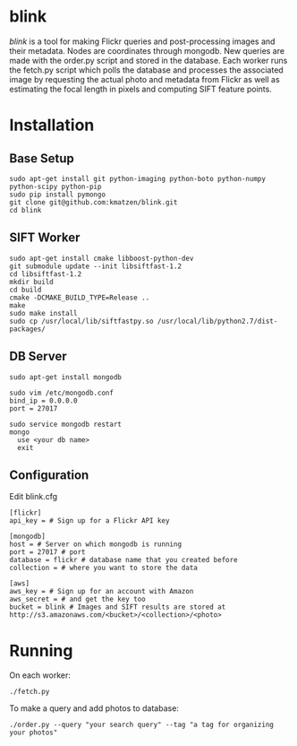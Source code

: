 blink
=====
*blink* is a tool for making Flickr queries and post-processing images and their metadata.  Nodes are coordinates through mongodb.  New queries are made with the order.py script and stored in the database.  Each worker runs the fetch.py script which polls the database and processes the associated image by requesting the actual photo and metadata from Flickr as well as estimating the focal length in pixels and computing SIFT feature points.

Installation
====
Base Setup
----
    sudo apt-get install git python-imaging python-boto python-numpy python-scipy python-pip
    sudo pip install pymongo
    git clone git@github.com:kmatzen/blink.git
    cd blink

SIFT Worker
----
    sudo apt-get install cmake libboost-python-dev
    git submodule update --init libsiftfast-1.2
    cd libsiftfast-1.2
    mkdir build
    cd build
    cmake -DCMAKE_BUILD_TYPE=Release ..
    make
    sudo make install
    sudo cp /usr/local/lib/siftfastpy.so /usr/local/lib/python2.7/dist-packages/

DB Server
----
    sudo apt-get install mongodb

    sudo vim /etc/mongodb.conf
    bind_ip = 0.0.0.0
    port = 27017

    sudo service mongodb restart
    mongo
      use <your db name>
      exit

Configuration
----
Edit blink.cfg

    [flickr]
    api_key = # Sign up for a Flickr API key

    [mongodb]
    host = # Server on which mongodb is running
    port = 27017 # port
    database = flickr # database name that you created before
    collection = # where you want to store the data

    [aws]
    aws_key = # Sign up for an account with Amazon
    aws_secret = # and get the key too
    bucket = blink # Images and SIFT results are stored at http://s3.amazonaws.com/<bucket>/<collection>/<photo>
    
Running
====
On each worker:

    ./fetch.py
    
To make a query and add photos to database:

    ./order.py --query "your search query" --tag "a tag for organizing your photos"
